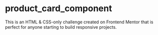 # product_card_component
This is an HTML &amp; CSS-only challenge created on Frontend Mentor that is perfect for anyone starting to build responsive projects.
